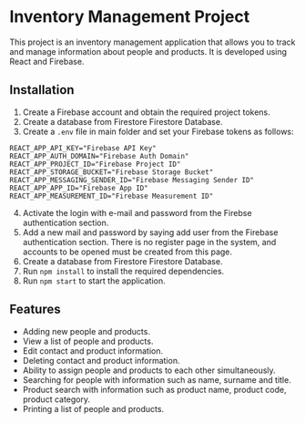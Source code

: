 # Inventory Management Project

This project is an inventory management application that allows you to track and manage information about people and products. It is developed using React and Firebase.

## Installation

1. Create a Firebase account and obtain the required project tokens.
2. Create a database from Firestore Firestore Database.
3. Create a `.env` file in main folder and set your Firebase tokens as follows:

```
REACT_APP_API_KEY="Firebase API Key"
REACT_APP_AUTH_DOMAIN="Firebase Auth Domain"
REACT_APP_PROJECT_ID="Firebase Project ID"
REACT_APP_STORAGE_BUCKET="Firebase Storage Bucket"
REACT_APP_MESSAGING_SENDER_ID="Firebase Messaging Sender ID"
REACT_APP_APP_ID="Firebase App ID"
REACT_APP_MEASUREMENT_ID="Firebase Measurement ID"
```

4. Activate the login with e-mail and password from the Firebse authentication section.
5. Add a new mail and password by saying add user from the Firebase authentication section. There is no register page in the system, and accounts to be opened must be created from this page.
6. Create a database from Firestore Firestore Database.
7. Run `npm install` to install the required dependencies.
8. Run `npm start` to start the application.

## Features
- Adding new people and products. 
- View a list of people and products. 
- Edit contact and product information. 
- Deleting contact and product information. 
- Ability to assign people and products to each other simultaneously. 
- Searching for people with information such as name, surname and title. 
- Product search with information such as product name, product code, product category.
- Printing a list of people and products.



